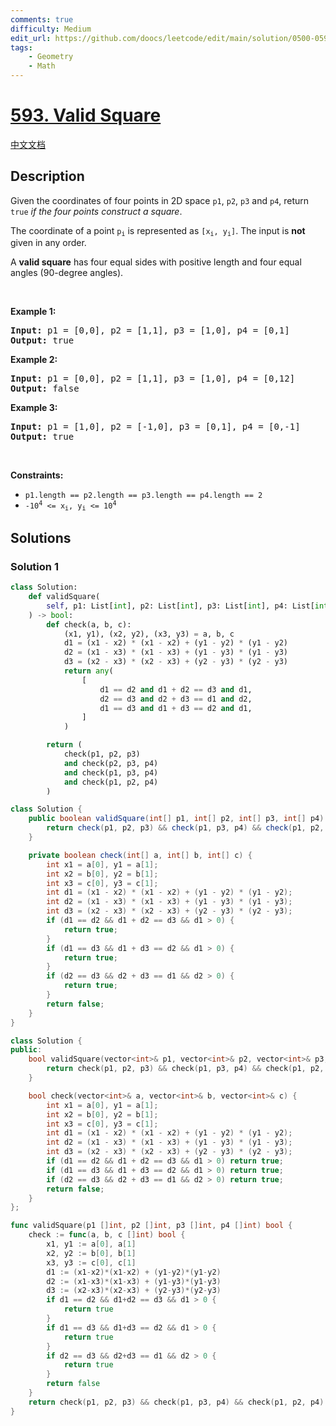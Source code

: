```yaml
---
comments: true
difficulty: Medium
edit_url: https://github.com/doocs/leetcode/edit/main/solution/0500-0599/0593.Valid%20Square/README_EN.md
tags:
    - Geometry
    - Math
---
```


<!-- problem:start -->

# [593. Valid Square](https://leetcode.com/problems/valid-square)

[中文文档](/solution/0500-0599/0593.Valid%20Square/README.md)

## Description

<p>Given the coordinates of four points in 2D space <code>p1</code>, <code>p2</code>, <code>p3</code> and <code>p4</code>, return <code>true</code> <em>if the four points construct a square</em>.</p>

<p>The coordinate of a point <code>p<sub>i</sub></code> is represented as <code>[x<sub>i</sub>, y<sub>i</sub>]</code>. The input is <strong>not</strong> given in any order.</p>

<p>A <strong>valid square</strong> has four equal sides with positive length and four equal angles (90-degree angles).</p>

<p>&nbsp;</p>
<p><strong class="example">Example 1:</strong></p>

<pre>
<strong>Input:</strong> p1 = [0,0], p2 = [1,1], p3 = [1,0], p4 = [0,1]
<strong>Output:</strong> true
</pre>

<p><strong class="example">Example 2:</strong></p>

<pre>
<strong>Input:</strong> p1 = [0,0], p2 = [1,1], p3 = [1,0], p4 = [0,12]
<strong>Output:</strong> false
</pre>

<p><strong class="example">Example 3:</strong></p>

<pre>
<strong>Input:</strong> p1 = [1,0], p2 = [-1,0], p3 = [0,1], p4 = [0,-1]
<strong>Output:</strong> true
</pre>

<p>&nbsp;</p>
<p><strong>Constraints:</strong></p>

<ul>
	<li><code>p1.length == p2.length == p3.length == p4.length == 2</code></li>
	<li><code>-10<sup>4</sup> &lt;= x<sub>i</sub>, y<sub>i</sub> &lt;= 10<sup>4</sup></code></li>
</ul>

## Solutions

<!-- solution:start -->

### Solution 1

<!-- tabs:start -->

```python
class Solution:
    def validSquare(
        self, p1: List[int], p2: List[int], p3: List[int], p4: List[int]
    ) -> bool:
        def check(a, b, c):
            (x1, y1), (x2, y2), (x3, y3) = a, b, c
            d1 = (x1 - x2) * (x1 - x2) + (y1 - y2) * (y1 - y2)
            d2 = (x1 - x3) * (x1 - x3) + (y1 - y3) * (y1 - y3)
            d3 = (x2 - x3) * (x2 - x3) + (y2 - y3) * (y2 - y3)
            return any(
                [
                    d1 == d2 and d1 + d2 == d3 and d1,
                    d2 == d3 and d2 + d3 == d1 and d2,
                    d1 == d3 and d1 + d3 == d2 and d1,
                ]
            )

        return (
            check(p1, p2, p3)
            and check(p2, p3, p4)
            and check(p1, p3, p4)
            and check(p1, p2, p4)
        )
```

```java
class Solution {
    public boolean validSquare(int[] p1, int[] p2, int[] p3, int[] p4) {
        return check(p1, p2, p3) && check(p1, p3, p4) && check(p1, p2, p4) && check(p2, p3, p4);
    }

    private boolean check(int[] a, int[] b, int[] c) {
        int x1 = a[0], y1 = a[1];
        int x2 = b[0], y2 = b[1];
        int x3 = c[0], y3 = c[1];
        int d1 = (x1 - x2) * (x1 - x2) + (y1 - y2) * (y1 - y2);
        int d2 = (x1 - x3) * (x1 - x3) + (y1 - y3) * (y1 - y3);
        int d3 = (x2 - x3) * (x2 - x3) + (y2 - y3) * (y2 - y3);
        if (d1 == d2 && d1 + d2 == d3 && d1 > 0) {
            return true;
        }
        if (d1 == d3 && d1 + d3 == d2 && d1 > 0) {
            return true;
        }
        if (d2 == d3 && d2 + d3 == d1 && d2 > 0) {
            return true;
        }
        return false;
    }
}
```

```cpp
class Solution {
public:
    bool validSquare(vector<int>& p1, vector<int>& p2, vector<int>& p3, vector<int>& p4) {
        return check(p1, p2, p3) && check(p1, p3, p4) && check(p1, p2, p4) && check(p2, p3, p4);
    }

    bool check(vector<int>& a, vector<int>& b, vector<int>& c) {
        int x1 = a[0], y1 = a[1];
        int x2 = b[0], y2 = b[1];
        int x3 = c[0], y3 = c[1];
        int d1 = (x1 - x2) * (x1 - x2) + (y1 - y2) * (y1 - y2);
        int d2 = (x1 - x3) * (x1 - x3) + (y1 - y3) * (y1 - y3);
        int d3 = (x2 - x3) * (x2 - x3) + (y2 - y3) * (y2 - y3);
        if (d1 == d2 && d1 + d2 == d3 && d1 > 0) return true;
        if (d1 == d3 && d1 + d3 == d2 && d1 > 0) return true;
        if (d2 == d3 && d2 + d3 == d1 && d2 > 0) return true;
        return false;
    }
};
```

```go
func validSquare(p1 []int, p2 []int, p3 []int, p4 []int) bool {
	check := func(a, b, c []int) bool {
		x1, y1 := a[0], a[1]
		x2, y2 := b[0], b[1]
		x3, y3 := c[0], c[1]
		d1 := (x1-x2)*(x1-x2) + (y1-y2)*(y1-y2)
		d2 := (x1-x3)*(x1-x3) + (y1-y3)*(y1-y3)
		d3 := (x2-x3)*(x2-x3) + (y2-y3)*(y2-y3)
		if d1 == d2 && d1+d2 == d3 && d1 > 0 {
			return true
		}
		if d1 == d3 && d1+d3 == d2 && d1 > 0 {
			return true
		}
		if d2 == d3 && d2+d3 == d1 && d2 > 0 {
			return true
		}
		return false
	}
	return check(p1, p2, p3) && check(p1, p3, p4) && check(p1, p2, p4) && check(p2, p3, p4)
}
```

<!-- tabs:end -->

<!-- solution:end -->

<!-- problem:end -->
